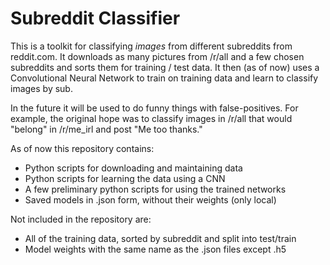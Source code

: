Subreddit Classifier
===

This is a toolkit for classifying *images* from different subreddits from reddit.com. It downloads as many pictures from /r/all and a few chosen subreddits and sorts them for training / test data. It then (as of now) uses a Convolutional Neural Network to train on training data and learn to classify images by sub.

In the future it will be used to do funny things with false-positives. For example, the original hope was to classify images in /r/all that would "belong" in /r/me_irl and post "Me too thanks."

As of now this repository contains:

 - Python scripts for downloading and maintaining data
 - Python scripts for learning the data using a CNN
 - A few preliminary python scripts for using the trained networks
 - Saved models in .json form, without their weights (only local)

Not included in the repository are:

 - All of the training data, sorted by subreddit and split into test/train
 - Model weights with the same name as the .json files except .h5
